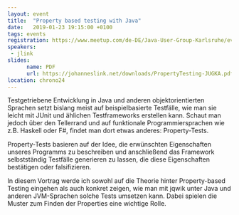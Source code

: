 ```yaml
---
layout: event
title:  "Property based testing with Java"
date:   2019-01-23 19:15:00 +0100
tags: events
registration: https://www.meetup.com/de-DE/Java-User-Group-Karlsruhe/events/257212103
speakers:
 - jlink
slides:
      name: PDF
      url: https://johanneslink.net/downloads/PropertyTesting-JUGKA.pdf
location: chrono24
---
```


Testgetriebene Entwicklung in Java und anderen objektorientierten Sprachen
setzt bislang meist auf beispielbasierte Testfälle, wie man sie leicht mit
JUnit und ählichen Testframeworks erstellen kann. Schaut man jedoch über den
Tellerrand und auf funktionale Programmiersprachen wie z.B. Haskell oder F#,
findet man dort etwas anderes: Property-Tests.

Property-Tests basieren auf der Idee, die erwünschten Eigenschaften unseres
Programms zu beschreiben und anschließend das Framework selbstständig
Testfälle generieren zu lassen, die diese Eigenschaften bestätigen oder falsifizieren.

In diesem Vortrag werde ich sowohl auf die Theorie hinter Property-based Testing
eingehen als auch konkret zeigen, wie man mit jqwik unter Java und
anderen JVM-Sprachen solche Tests umsetzen kann.
Dabei spielen die Muster zum Finden der Properties eine wichtige Rolle.
